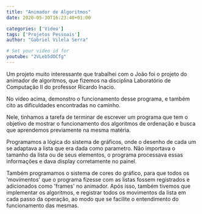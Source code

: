 ```yaml
---
title: "Animador de Algoritmos"
date: 2020-05-30T16:23:40+01:00

categories: ['Video']
tags: ['Projetos Pessoais']
author: "Gabriel Vilela Serra"

# Set your video id for
youtube: "2VLeb5dOCfg"
---
```

Um projeto muito interessante que trabalhei com o João foi o projeto do animador de algoritmos, que fizemos na disciplina Laboratório de Computação II do professor Ricardo Inacio.

No vídeo acima, demonstro o funcionamento desse programa, e também cito as dificuldades encontradas no caminho.

<!--more-->

Nele, tinhamos a tarefa de terminar de escrever um programa que tem o objetivo de mostrar o funcionamento dos algoritmos de ordenação e busca que aprendemos previamente na mesma matéria.

Programamos a lógica do sistema de gráficos, onde o desenho de cada um se adaptava a lista que era dada como parametro. Não importava o tamanho da lista ou de seus elementos, o programa processava essas informações e dava display corretamente no painel.

Também programamos o sistema de cores do gráfico, para que todos os 'movimentos' que o programa fizesse com as listas fossem registrados e adicionados como 'frames' no animador.
Após isso, também tivemos que implementar os algoritmos, e registrar todos os movimentos da lista em cada passo da operação, ao modo que se facilite o entendimento do funcionamento das mesmas.

